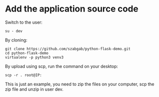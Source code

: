 # Add the application source code


Switch to the user:

```
su - dev
```

By cloning:

```
git clone https://github.com/szabgab/python-flask-demo.git
cd python-flask-demo
virtualenv -p python3 venv3
```

By upload using scp, run the command on your desktop:

```
scp -r . root@IP:
```

This is just an example, you need to zip the files on your computer, scp the zip file and unzip in user dev.
